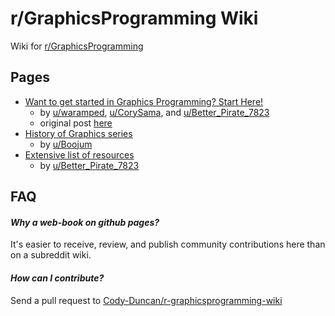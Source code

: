 # r/GraphicsProgramming Wiki

Wiki for [r/GraphicsProgramming](https://www.reddit.com/r/GraphicsProgramming/)

## Pages

- [Want to get started in Graphics Programming? Start Here!](./start_here.md)
  - by [u/waramped](https://www.reddit.com/user/waramped/), [u/CorySama](https://www.reddit.com/user/CorySama/), and [u/Better_Pirate_7823](https://www.reddit.com/user/Better_Pirate_7823/)
  - original post [here](https://www.reddit.com/r/GraphicsProgramming/comments/1hry6wx/want_to_get_started_in_graphics_programming_start/) 
- [History of Graphics series](./history_of_graphics.md)
  - by [u/Boojum](https://www.reddit.com/user/Boojum/)
- [Extensive list of resources](./extensive_list_of_resource)
  - by [u/Better_Pirate_7823](https://www.reddit.com/user/Better_Pirate_7823/)
    
## FAQ

#### *Why a web-book on github pages?*

It's easier to receive, review, and publish community contributions here than on a subreddit wiki.

#### *How can I contribute?*

Send a pull request to [Cody-Duncan/r-graphicsprogramming-wiki](https://github.com/Cody-Duncan/r-graphicsprogramming-wiki)

